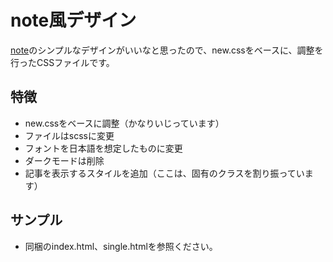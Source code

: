 # note風デザイン

[note](https://note.com/)のシンプルなデザインがいいなと思ったので、new.cssをベースに、調整を行ったCSSファイルです。

## 特徴

* new.cssをベースに調整（かなりいじっています）
* ファイルはscssに変更
* フォントを日本語を想定したものに変更
* ダークモードは削除
* 記事を表示するスタイルを追加（ここは、固有のクラスを割り振っています）

## サンプル

* 同梱のindex.html、single.htmlを参照ください。
